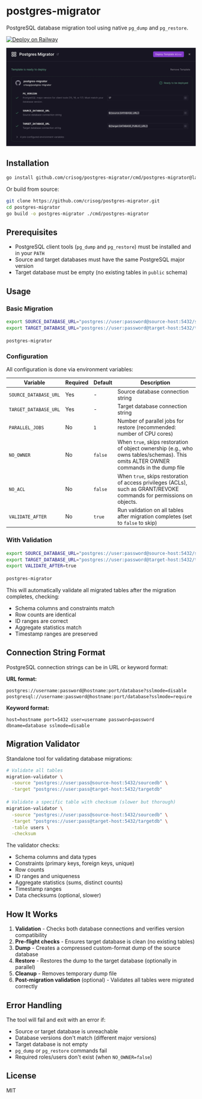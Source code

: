# postgres-migrator

PostgreSQL database migration tool using native `pg_dump` and `pg_restore`.

[![Deploy on Railway](https://railway.app/button.svg)](https://railway.com/deploy/postgres-migrator?referralCode=crisog)

<p align="center">
  <img src="template.jpeg" alt="Deploy Template">
</p>

## Installation

```bash
go install github.com/crisog/postgres-migrator/cmd/postgres-migrator@latest
```

Or build from source:

```bash
git clone https://github.com/crisog/postgres-migrator.git
cd postgres-migrator
go build -o postgres-migrator ./cmd/postgres-migrator
```

## Prerequisites

- PostgreSQL client tools (`pg_dump` and `pg_restore`) must be installed and in your `PATH`
- Source and target databases must have the same PostgreSQL major version
- Target database must be empty (no existing tables in `public` schema)

## Usage

### Basic Migration

```bash
export SOURCE_DATABASE_URL="postgres://user:password@source-host:5432/sourcedb"
export TARGET_DATABASE_URL="postgres://user:password@target-host:5432/targetdb"

postgres-migrator
```

### Configuration

All configuration is done via environment variables:

| Variable | Required | Default | Description |
|----------|----------|---------|-------------|
| `SOURCE_DATABASE_URL` | Yes | - | Source database connection string |
| `TARGET_DATABASE_URL` | Yes | - | Target database connection string |
| `PARALLEL_JOBS` | No | `1` | Number of parallel jobs for restore (recommended: number of CPU cores) |
| `NO_OWNER` | No | `false` | When `true`, skips restoration of object ownership (e.g., who owns tables/schemas). This omits ALTER OWNER commands in the dump file |
| `NO_ACL` | No | `false` | When `true`, skips restoration of access privileges (ACLs), such as GRANT/REVOKE commands for permissions on objects. |
| `VALIDATE_AFTER` | No | `true` | Run validation on all tables after migration completes (set to `false` to skip) |

### With Validation

```bash
export SOURCE_DATABASE_URL="postgres://user:password@source-host:5432/sourcedb"
export TARGET_DATABASE_URL="postgres://user:password@target-host:5432/targetdb"
export VALIDATE_AFTER=true

postgres-migrator
```

This will automatically validate all migrated tables after the migration completes, checking:
- Schema columns and constraints match
- Row counts are identical
- ID ranges are correct
- Aggregate statistics match
- Timestamp ranges are preserved

## Connection String Format

PostgreSQL connection strings can be in URL or keyword format:

**URL format:**
```
postgres://username:password@hostname:port/database?sslmode=disable
postgresql://username:password@hostname:port/database?sslmode=require
```

**Keyword format:**
```
host=hostname port=5432 user=username password=password dbname=database sslmode=disable
```

## Migration Validator

Standalone tool for validating database migrations:

```bash
# Validate all tables
migration-validator \
  -source "postgres://user:pass@source-host:5432/sourcedb" \
  -target "postgres://user:pass@target-host:5432/targetdb"

# Validate a specific table with checksum (slower but thorough)
migration-validator \
  -source "postgres://user:pass@source-host:5432/sourcedb" \
  -target "postgres://user:pass@target-host:5432/targetdb" \
  -table users \
  -checksum
```

The validator checks:
- Schema columns and data types
- Constraints (primary keys, foreign keys, unique)
- Row counts
- ID ranges and uniqueness
- Aggregate statistics (sums, distinct counts)
- Timestamp ranges
- Data checksums (optional, slower)

## How It Works

1. **Validation** - Checks both database connections and verifies version compatibility
2. **Pre-flight checks** - Ensures target database is clean (no existing tables)
3. **Dump** - Creates a compressed custom-format dump of the source database
4. **Restore** - Restores the dump to the target database (optionally in parallel)
5. **Cleanup** - Removes temporary dump file
6. **Post-migration validation** (optional) - Validates all tables were migrated correctly

## Error Handling

The tool will fail and exit with an error if:

- Source or target database is unreachable
- Database versions don't match (different major versions)
- Target database is not empty
- `pg_dump` or `pg_restore` commands fail
- Required roles/users don't exist (when `NO_OWNER=false`)

## License

MIT
